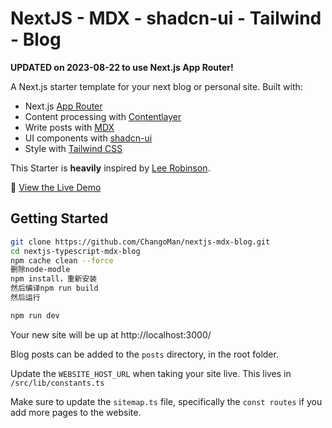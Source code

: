 # NextJS - MDX - shadcn-ui - Tailwind - Blog

**UPDATED on 2023-08-22 to use Next.js App Router!**

A Next.js starter template for your next blog or personal site. Built with:

- Next.js [App Router](https://nextjs.org/docs/app)
- Content processing with [Contentlayer](https://www.contentlayer.dev/)
- Write posts with [MDX](https://mdxjs.com/)
- UI components with [shadcn-ui](https://ui.shadcn.com/)
- Style with [Tailwind CSS](https://tailwindcss.com/)

This Starter is **heavily** inspired by [Lee Robinson](https://github.com/leerob/leerob.io).

👀 [View the Live Demo](https://nextjs-typescript-mdx-blog.vercel.app/)

## Getting Started

```bash
git clone https://github.com/ChangoMan/nextjs-mdx-blog.git
cd nextjs-typescript-mdx-blog
npm cache clean --force
删除node-modle
npm install，重新安装
然后编译npm run build
然后运行

npm run dev
```

Your new site will be up at http://localhost:3000/

Blog posts can be added to the `posts` directory, in the root folder.

Update the `WEBSITE_HOST_URL` when taking your site live. This lives in `/src/lib/constants.ts`

Make sure to update the `sitemap.ts` file, specifically the `const routes` if you add more pages to the website.
